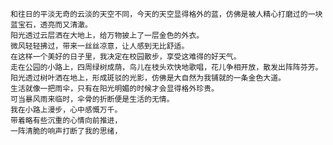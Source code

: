 	和往日的平淡无奇的云淡的天空不同，今天的天空显得格外的蓝，仿佛是被人精心打磨过的一块蓝宝石，透亮而又清澈。
	阳光透过云层洒在大地上，给万物披上了一层金色的外衣。
	微风轻轻拂过，带来一丝丝凉意，让人感到无比舒适。
	在这样一个美好的日子里，我决定在校园散步，享受这难得的好天气。
	走在公园的小路上，四周绿树成荫，鸟儿在枝头欢快地歌唱，花儿争相开放，散发出阵阵芬芳。
	阳光透过树叶洒在地上，形成斑驳的光影，仿佛是大自然为我铺就的一条金色大道。
	生活就像一把雨伞，只有在阳光明媚的时候才会显得格外珍贵。
	可当暴风雨来临时，伞骨的折断便是生活的无情。
	我在小路上漫步，心中感慨万千。
	带着略有些沉重的心情向前推进，
	一阵清脆的响声打断了我的思绪，
